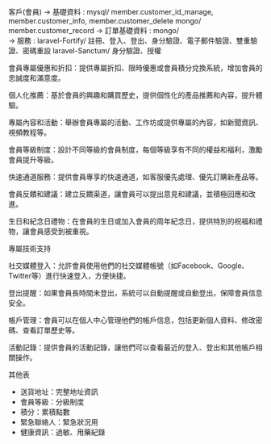 客戶(會員)
->  基礎資料 : 
    mysql/  member.customer_id_manage, member.customer_info, member.customer_delete
    mongo/  member.customer_record
->  訂單基礎資料 : 
    mongo/  
->  服務 : 
    laravel-Fortify/    註冊、登入、登出、身分驗證、電子郵件驗證、雙重驗證、密碼重設
    laravel-Sanctum/    身分驗證、授權






會員專屬優惠和折扣：提供專屬折扣、限時優惠或會員積分兌換系統，增加會員的忠誠度和滿意度。

個人化推薦：基於會員的興趣和購買歷史，提供個性化的產品推薦和內容，提升體驗。

專屬內容和活動：舉辦會員專屬的活動、工作坊或提供專屬的內容，如新聞資訊、視頻教程等。

會員等級制度：設計不同等級的會員制度，每個等級享有不同的權益和福利，激勵會員提升等級。

快速通道服務：提供會員專享的快速通道，如客服優先處理、優先訂購新產品等。

會員反饋和建議：建立反饋渠道，讓會員可以提出意見和建議，並積極回應和改進。

生日和紀念日禮物：在會員的生日或加入會員的周年紀念日，提供特別的祝福和禮物，讓會員感受到被重視。

專屬技術支持

社交媒體登入：允許會員使用他們的社交媒體帳號（如Facebook、Google、Twitter等）進行快速登入，方便快捷。


登出提醒：如果會員長時間未登出，系統可以自動提醒或自動登出，保障會員信息安全。

帳戶管理：會員可以在個人中心管理他們的帳戶信息，包括更新個人資料、修改密碼、查看訂單歷史等。

活動記錄：提供會員的活動記錄，讓他們可以查看最近的登入、登出和其他帳戶相關操作。



其他表
- 送貨地址：完整地址資訊
- 會員等級：分級制度
- 積分：累積點數
- 緊急聯絡人：緊急狀況用
- 健康資訊：過敏、用藥紀錄
